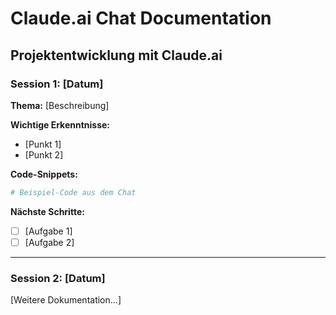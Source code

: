 # Claude.ai Chat Documentation

## Projektentwicklung mit Claude.ai

### Session 1: [Datum]
**Thema:** [Beschreibung]

**Wichtige Erkenntnisse:**
- [Punkt 1]
- [Punkt 2]

**Code-Snippets:**
```python
# Beispiel-Code aus dem Chat
```

**Nächste Schritte:**
- [ ] [Aufgabe 1]
- [ ] [Aufgabe 2]

---

### Session 2: [Datum]
[Weitere Dokumentation...]

</content>
</invoke>
